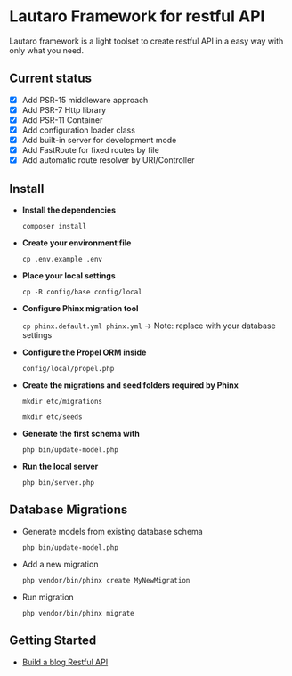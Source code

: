 Lautaro Framework for restful API
=============================

Lautaro framework is a light toolset to create restful API in a easy way with only what you need.


Current status
--------------

- [x] Add PSR-15 middleware approach
- [x] Add PSR-7 Http library
- [x] Add PSR-11 Container
- [x] Add configuration loader class
- [x] Add built-in server for development mode
- [x] Add FastRoute for fixed routes by file
- [x] Add automatic route resolver by URI/Controller

Install
--------------

- **Install the dependencies**

	`composer install`
- **Create your environment file**

	`cp .env.example .env`
- **Place your local settings**

	`cp -R config/base config/local`
- **Configure Phinx migration tool**

	`cp phinx.default.yml phinx.yml` -> Note: replace with your database settings

- **Configure the Propel ORM inside**

	`config/local/propel.php`

- **Create the migrations and seed folders required by Phinx**

	`mkdir etc/migrations`

	`mkdir etc/seeds`

- **Generate the first schema with**

	`php bin/update-model.php`

- **Run the local server**

	 `php bin/server.php`

Database Migrations
--------------

- Generate models from existing database schema

	`php bin/update-model.php`
- Add a new migration

	`php vendor/bin/phinx create MyNewMigration`
- Run migration

	`php vendor/bin/phinx migrate`

Getting Started
--------------
- [Build a blog Restful API](https://github.com/gustavonecore/lautaro/blob/master/blog.md)
